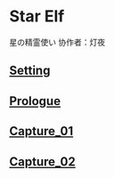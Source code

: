 # Star Elf
星の精霊使い
协作者：灯夜

## [Setting](Starelf/Setting)
## [Prologue](Starelf/Prologue)
## [Capture_01](Starelf/Capture_01)
## [Capture_02](Starelf/Capture_02)